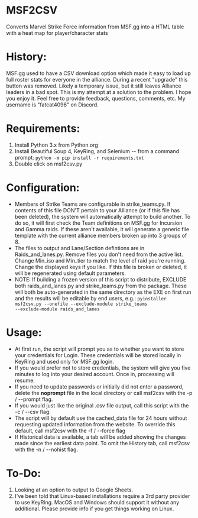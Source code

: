 # MSF2CSV
Converts Marvel Strike Force information from MSF.gg into a HTML table with a heat map for player/character stats

# History: 
MSF.gg used to have a CSV download option which made it easy to load up full roster stats for everyone in the alliance. 
During a recent "upgrade" this button was removed. Likely a temporary issue, but it still leaves Alliance leaders in a bad spot.
This is my attempt at a solution to the problem. I hope you enjoy it.
Feel free to provide feedback, questions, comments, etc. My username is "fatcat4096" on Discord. 
	
# Requirements:
1. Install Python 3.x from Python.org
2. Install Beautiful Soup 4, KeyRing, and Selenium -- from a command prompt: <code>python -m pip install -r requirements.txt</code>
3. Double click on msf2csv.py

# Configuration:
* Members of Strike Teams are configurable in strike_teams.py. If contents of this file DON'T pertain to your Alliance (or if this file has been deleted), the system will automatically attempt to build another. To do so, it will first check the Team definitions on MSF.gg for Incursion and Gamma raids. If these aren't available, it will generate a generic file template with the current alliance members broken up into 3 groups of 8. 
* The files to output and Lane/Section defintions are in Raids_and_lanes.py. Remove files you don't need from the active list. Change Min_iso and Min_tier to match the level of raid you're running. Change the displayed keys if you like. If this file is broken or deleted, it will be regenerated using default parameters.
* NOTE: If building a frozen version of this script to distribute, EXCLUDE both raids_and_lanes.py and strike_teams.py from the package. These will both be auto-generated in the same directory as the EXE on first run and the results will be editable by end users, e.g.:
<code>pyinstaller msf2csv.py --onefile --exclude-module strike_teams --exclude-module raids_and_lanes</code>

# Usage:
* At first run, the script will prompt you as to whether you want to store your credentials for Login. These credentials will be stored locally in KeyRing and used only for MSF.gg login.
* If you would prefer not to store credentials, the system will give you five minutes to log into your desired account. Once in, processing will resume.
* If you need to update passwords or initially did not enter a password, delete the **noprompt** file in the local directory or call msf2csv with the -p / --prompt flag.
* If you would just like the original .csv file output, call this script with the -c / --csv flag. 
* The script will by default use the cached_data file for 24 hours without requesting updated information from the website. To override this default, call msf2csv with the -f / --force flag
* If Historical data is available, a tab will be added showing the changes made since the earliest data point. To omit the History tab, call msf2csv with the -n / --nohist flag. 

# To-Do:
1. Looking at an option to output to Google Sheets.
2. I've been told that Linux-based installations require a 3rd party provider to use KeyRing. MacOS and Windows should support it without any additional. Please provide info if you get things working on Linux.


